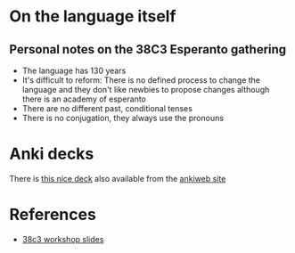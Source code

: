 
# On the language itself
## Personal notes on the 38C3 Esperanto gathering
- The language has 130 years
- It's difficult to reform: There is no defined process to change the language and they don't like newbies to propose changes although there is an academy of esperanto
- There are no different past, conditional  tenses
- There is no conjugation, they always use the pronouns

# Anki decks

There is [this nice deck](https://esperanto.cards/) also available from the [ankiweb site](https://ankiweb.net/shared/info/353142617)
# References

- [38c3 workshop slides](https://github.com/c3esperanto/kurseto)
